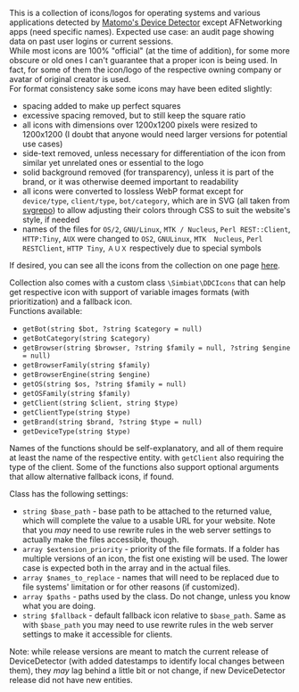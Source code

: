 This is a collection of icons/logos for operating systems and various applications detected by [Matomo's Device Detector](https://github.com/matomo-org/device-detector) except AFNetworking apps (need specific names). Expected use case: an audit page showing data on past user logins or current sessions.  
While most icons are 100% "official" (at the time of addition), for some more obscure or old ones I can't guarantee that a proper icon is being used. In fact, for some of them the icon/logo of the respective owning company or avatar of original creator is used.  
For format consistency sake some icons may have been edited slightly:

- spacing added to make up perfect squares
- excessive spacing removed, but to still keep the square ratio
- all icons with dimensions over 1200x1200 pixels were resized to 1200x1200 (I doubt that anyone would need larger versions for potential use cases)
- side-text removed, unless necessary for differentiation of the icon from similar yet unrelated ones or essential to the logo
- solid background removed (for transparency), unless it is part of the brand, or it was otherwise deemed important to readability
- all icons were converted to lossless WebP format except for `device/type`, `client/type`, `bot/category`, which are in SVG (all taken from [svgrepo](https://www.svgrepo.com/)) to allow adjusting their colors through CSS to suit the website's style, if needed
- names of the files for `OS/2`, `GNU/Linux`, `MTK / Nucleus`, `Perl REST::Client`, `HTTP:Tiny`, `AUX` were changed to `OS2`, `GNULinux`, `MTK  Nucleus`, `Perl RESTClient`, `HTTP Tiny`, `ＡＵＸ` respectively due to special symbols

If desired, you can see all the icons from the collection on one page [here](https://www.simbiat.dev/simplepages/devicedetector/).

Collection also comes with a custom class `\Simbiat\DDCIcons` that can help get respective icon with support of variable images formats (with prioritization) and a fallback icon.  
Functions available:

- `getBot(string $bot, ?string $category = null)`
- `getBotCategory(string $category)`
- `getBrowser(string $browser, ?string $family = null, ?string $engine = null)`
- `getBrowserFamily(string $family)`
- `getBrowserEngine(string $engine)`
- `getOS(string $os, ?string $family = null)`
- `getOSFamily(string $family)`
- `getClient(string $client, string $type)`
- `getClientType(string $type)`
- `getBrand(string $brand, ?string $type = null)`
- `getDeviceType(string $type)`

Names of the functions should be self-explanatory, and all of them require at least the name of the respective entity. with `getClient` also requiring the type of the client. Some of the functions also support optional arguments that allow alternative fallback icons, if found.

Class has the following settings:

- `string $base_path` - base path to be attached to the returned value, which will complete the value to a usable URL for your website. Note that you _may_ need to use rewrite rules in the web server settings to actually make the files accessible, though.
- `array $extension_priority` - priority of the file formats. If a folder has multiple versions of an icon, the fist one existing will be used. The lower case is expected both in the array and in the actual files.
- `array $names_to_replace` - names that will need to be replaced due to file systems' limitation or for other reasons (if customized).
- `array $paths` - paths used by the class. Do not change, unless you know what you are doing.
- `string $fallback` - default fallback icon relative to `$base_path`. Same as with `$base_path` you may need to use rewrite rules in the web server settings to make it accessible for clients.

Note: while release versions are meant to match the current release of DeviceDetector (with added datestamps to identify local changes between them), they _may_ lag behind a little bit or not change, if new DeviceDetector release did not have new entities.